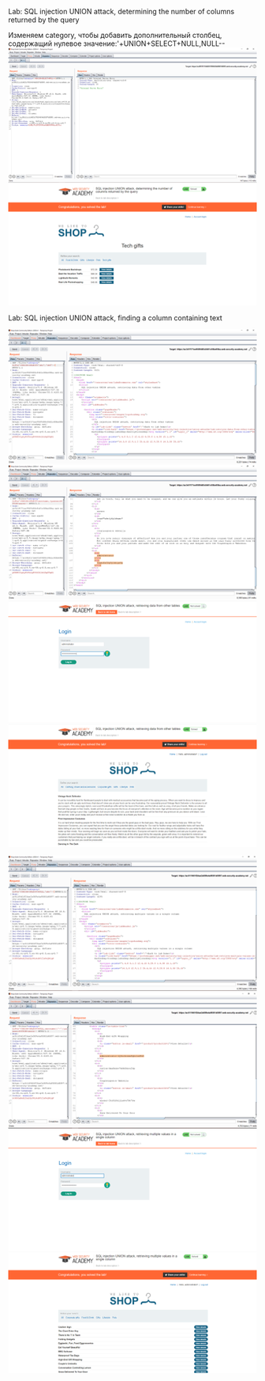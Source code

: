  Lab: SQL injection UNION attack, determining the number of columns returned by the query 
 
 Изменяем category, чтобы добавить дополнительный столбец, содержащий нулевое значение:'+UNION+SELECT+NULL,NULL--
 ![Image alt](https://github.com/Svizy/Prack-2020/blob/master/sql_union/lab_sql_un_1_1.PNG)
 ![Image alt](https://github.com/Svizy/Prack-2020/blob/master/sql_union/lab_sql_un_1_2.PNG)
 
 Lab: SQL injection UNION attack, finding a column containing text
 
 
 
 ![Image alt](https://github.com/Svizy/Prack-2020/blob/master/sql_union/lab_sql_un_3_1.PNG)
 ![Image alt](https://github.com/Svizy/Prack-2020/blob/master/sql_union/lab_sql_un_3_2.PNG)
 ![Image alt](https://github.com/Svizy/Prack-2020/blob/master/sql_union/lab_sql_un_3_3.PNG)
 ![Image alt](https://github.com/Svizy/Prack-2020/blob/master/sql_union/lab_sql_un_3_4.PNG)
 
 ![Image alt](https://github.com/Svizy/Prack-2020/blob/master/sql_union/lab_sql_un_4_1.PNG)
 ![Image alt](https://github.com/Svizy/Prack-2020/blob/master/sql_union/lab_sql_un_4_2.PNG)
 ![Image alt](https://github.com/Svizy/Prack-2020/blob/master/sql_union/lab_sql_un_4_3.PNG)
 ![Image alt](https://github.com/Svizy/Prack-2020/blob/master/sql_union/lab_sql_un_4_4.PNG)
 

